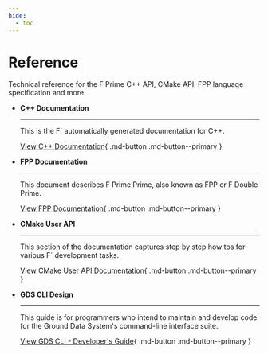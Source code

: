 ```yaml
---
hide:
  - toc
---
```


# Reference

Technical reference for the F Prime C++ API, CMake API, FPP language specification and more.


<div class="grid cards" markdown>

-   <span class="card-title">__C++ Documentation__</span>

    ---

    This is the F´ automatically generated documentation for C++.

    [View C++ Documentation](./api/cpp/html/index.html){ .md-button .md-button--primary }

-   <span class="card-title">__FPP Documentation__</span>

    ---

    This document describes F Prime Prime, also known as FPP or F Double Prime.

    [View FPP Documentation](fpp-user-guide.md){ .md-button .md-button--primary }

-   <span class="card-title">__CMake User API__</span>

    ---

    This section of the documentation captures step by step how tos for various F´ development tasks.

    [View CMake User API Documentation](../user-manual/cmake/cmake-api.md){ .md-button .md-button--primary }

-   <span class="card-title">__GDS CLI Design__</span>

    ---

    This guide is for programmers who intend to maintain and develop code for the Ground Data System's command-line interface suite.

    [View GDS CLI - Developer's Guide](gds-cli-dev.md){ .md-button .md-button--primary }


</div>